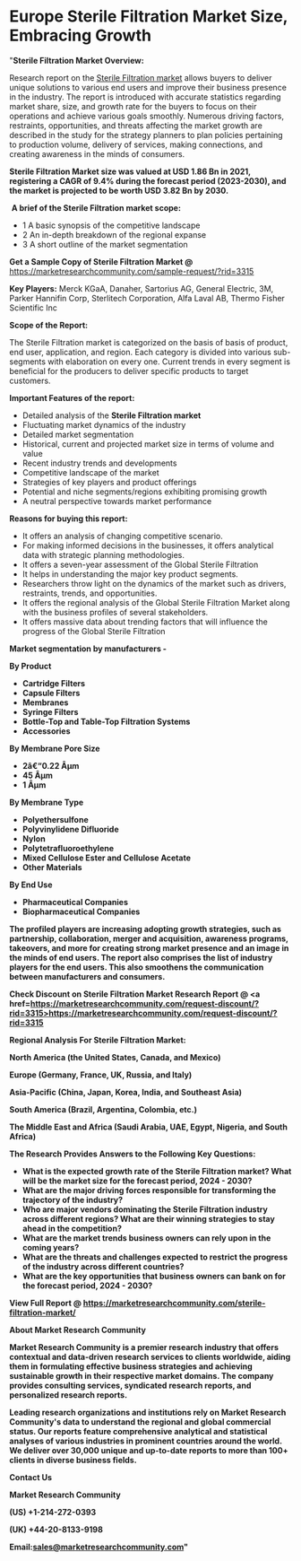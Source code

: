 # Europe Sterile Filtration Market Size, Embracing Growth
"<strong>Sterile Filtration Market Overview:</strong>

Research report on the <a href=https://marketresearchcommunity.com/sterile-filtration-market/>Sterile Filtration market</a> allows buyers to deliver unique solutions to various end users and improve their business presence in the industry. The report is introduced with accurate statistics regarding market share, size, and growth rate for the buyers to focus on their operations and achieve various goals smoothly. Numerous driving factors, restraints, opportunities, and threats affecting the market growth are described in the study for the strategy planners to plan policies pertaining to production volume, delivery of services, making connections, and creating awareness in the minds of consumers.

<strong>Sterile Filtration Market size was valued at USD 1.86 Bn in 2021, registering a CAGR of 9.4% during the forecast period (2023-2030), and the market is projected to be worth USD 3.82 Bn by 2030.</strong>

 <Strong>A brief of the Sterile Filtration market scope:</Strong>
<ul>
 <li>1  A basic synopsis of the competitive landscape</li>
 <li>2  An in-depth breakdown of the regional expanse</li>
 <li>3  A short outline of the market segmentation</li>
</ul>
<strong>Get a Sample Copy of Sterile Filtration Market @ </b></strong><a href=https://marketresearchcommunity.com/sample-request/?rid=3315><u>https://marketresearchcommunity.com/sample-request/?rid=3315</u></a>

<strong>Key Players:</strong> 
Merck KGaA, Danaher, Sartorius AG, General Electric, 3M, Parker Hannifin Corp, Sterlitech Corporation, Alfa Laval AB, Thermo Fisher Scientific Inc

<strong>Scope of the Report:</strong>

The Sterile Filtration market is categorized on the basis of basis of product, end user, application, and region. Each category is divided into various sub-segments with elaboration on every one. Current trends in every segment is beneficial for the producers to deliver specific products to target customers.

<strong><b>Important Features of the report:</b></strong>
<ul>
  <li>Detailed analysis of the <strong><b>Sterile Filtration </b></strong><strong><b>market</b></strong></li>
  <li>Fluctuating market dynamics of the industry</li>
  <li>Detailed market segmentation</li>
  <li>Historical, current and projected market size in terms of volume and value</li>
  <li>Recent industry trends and developments</li>
  <li>Competitive landscape of the market</li>
  <li>Strategies of key players and product offerings</li>
  <li>Potential and niche segments/regions exhibiting promising growth</li>
  <li>A neutral perspective towards market performance</li>
</ul>
<strong><b>Reasons for buying this report:</b></strong>
<ul>
  <li>It offers an analysis of changing competitive scenario.</li>
  <li>For making informed decisions in the businesses, it offers analytical data with strategic planning methodologies.</li>
  <li>It offers a seven-year assessment of the Global Sterile Filtration</li>
  <li>It helps in understanding the major key product segments.</li>
  <li>Researchers throw light on the dynamics of the market such as drivers, restraints, trends, and opportunities.</li>
  <li>It offers the regional analysis of the Global Sterile Filtration Market along with the business profiles of several stakeholders.</li>
  <li>It offers massive data about trending factors that will influence the progress of the Global Sterile Filtration</li>
</ul>

<strong>Market segmentation by manufacturers -</strong>


<strong><strong>By Product</strong></h4>
<ul>
 	<li>Cartridge Filters</li>
 	<li>Capsule Filters</li>
 	<li>Membranes</li>
 	<li>Syringe Filters</li>
 	<li>Bottle-Top and Table-Top Filtration Systems</li>
 	<li>Accessories</li>
</ul>
<strong><strong>By Membrane Pore Size</strong></h4>
<ul>
 	<li>2â€“0.22 Âµm</li>
 	<li>45 Âµm</li>
 	<li>1 Âµm</li>
</ul>
<strong><strong>By Membrane Type</strong></h4>
<ul>
 	<li>Polyethersulfone</li>
 	<li>Polyvinylidene Difluoride</li>
 	<li>Nylon</li>
 	<li>Polytetrafluoroethylene</li>
 	<li>Mixed Cellulose Ester and Cellulose Acetate</li>
 	<li>Other Materials</li>
</ul>
<strong><strong>By End Use</strong></h4>
<ul>
 	<li>Pharmaceutical Companies</li>
 	<li>Biopharmaceutical Companies</li>
</ul>

The profiled players are increasing adopting growth strategies, such as partnership, collaboration, merger and acquisition, awareness programs, takeovers, and more for creating strong market presence and an image in the minds of end users. The report also comprises the list of industry players for the end users. This also smoothens the communication between manufacturers and consumers.

<strong><b>Check Discount on Sterile Filtration Market Research Report @ </b></strong><a href=https://marketresearchcommunity.com/request-discount/?rid=3315><u>https://marketresearchcommunity.com/request-discount/?rid=3315</u></a>

<strong>Regional Analysis For Sterile Filtration Market:</strong>

<strong>North America</strong> (the United States, Canada, and Mexico)

<strong>Europe</strong> (Germany, France, UK, Russia, and Italy)

<strong>Asia-Pacific</strong> (China, Japan, Korea, India, and Southeast Asia)

<strong>South America</strong> (Brazil, Argentina, Colombia, etc.)

<strong>The Middle East and Africa</strong> (Saudi Arabia, UAE, Egypt, Nigeria, and South Africa)

<strong>The Research Provides Answers to the Following Key Questions:</strong>
<ul>
 	<li>What is the expected growth rate of the Sterile Filtration market? What will be the market size for the forecast period, 2024 - 2030?</li>
 	<li>What are the major driving forces responsible for transforming the trajectory of the industry?</li>
 	<li>Who are major vendors dominating the Sterile Filtration industry across different regions? What are their winning strategies to stay ahead in the competition?</li>
 	<li>What are the market trends business owners can rely upon in the coming years?</li>
 	<li>What are the threats and challenges expected to restrict the progress of the industry across different countries?</li>
 	<li>What are the key opportunities that business owners can bank on for the forecast period, 2024 - 2030?</li>
</ul>

<strong>View Full Report @</strong> <a href=https://marketresearchcommunity.com/sterile-filtration-market/>https://marketresearchcommunity.com/sterile-filtration-market/</a>

<strong>About Market Research Community</strong>

Market Research Community is a premier research industry that offers contextual and data-driven research services to clients worldwide, aiding them in formulating effective business strategies and achieving sustainable growth in their respective market domains. The company provides consulting services, syndicated research reports, and personalized research reports.

Leading research organizations and institutions rely on Market Research Community's data to understand the regional and global commercial status. Our reports feature comprehensive analytical and statistical analyses of various industries in prominent countries around the world. We deliver over 30,000 unique and up-to-date reports to more than 100+ clients in diverse business fields.

<strong>Contact Us</strong>

<strong>Market Research Community</strong>

(US) +1-214-272-0393

(UK) +44-20-8133-9198

<strong>Email:</strong>sales@marketresearchcommunity.com"
